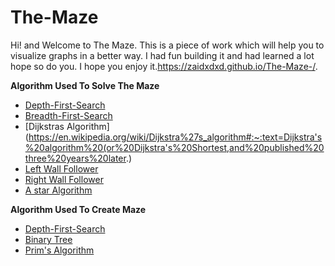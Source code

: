 # The-Maze

Hi! and Welcome to The Maze. This is a piece of work which will help you to visualize graphs in a better way. I had fun building it and had learned a lot hope so do you. I hope you enjoy it.https://zaidxdxd.github.io/The-Maze-/. 


**Algorithm Used To Solve The Maze**

- [Depth-First-Search](https://en.wikipedia.org/wiki/Depth-first_search)
- [Breadth-First-Search](https://en.wikipedia.org/wiki/Breadth-first_search)
- [Dijkstras Algorithm] (https://en.wikipedia.org/wiki/Dijkstra%27s_algorithm#:~:text=Dijkstra's%20algorithm%20(or%20Dijkstra's%20Shortest,and%20published%20three%20years%20later.)
- [Left Wall Follower](https://en.wikipedia.org/wiki/Maze_solving_algorithm#Wall_follower)
- [Right Wall Follower](https://en.wikipedia.org/wiki/Maze_solving_algorithm#Wall_follower)
- [A star Algorithm](https://en.wikipedia.org/wiki/A*_search_algorithm)
  
**Algorithm Used To Create Maze**

 - [Depth-First-Search](https://en.wikipedia.org/wiki/Depth-first_search)
 - [Binary Tree](https://youtu.be/BDXm568ql34)
 - [Prim's Algorithm](https://en.wikipedia.org/wiki/Prim%27s_algorithm)
 
